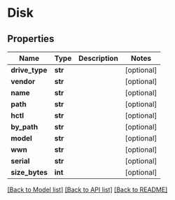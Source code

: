# Disk

## Properties
Name | Type | Description | Notes
------------ | ------------- | ------------- | -------------
**drive_type** | **str** |  | [optional] 
**vendor** | **str** |  | [optional] 
**name** | **str** |  | [optional] 
**path** | **str** |  | [optional] 
**hctl** | **str** |  | [optional] 
**by_path** | **str** |  | [optional] 
**model** | **str** |  | [optional] 
**wwn** | **str** |  | [optional] 
**serial** | **str** |  | [optional] 
**size_bytes** | **int** |  | [optional] 

[[Back to Model list]](../README.md#documentation-for-models) [[Back to API list]](../README.md#documentation-for-api-endpoints) [[Back to README]](../README.md)


